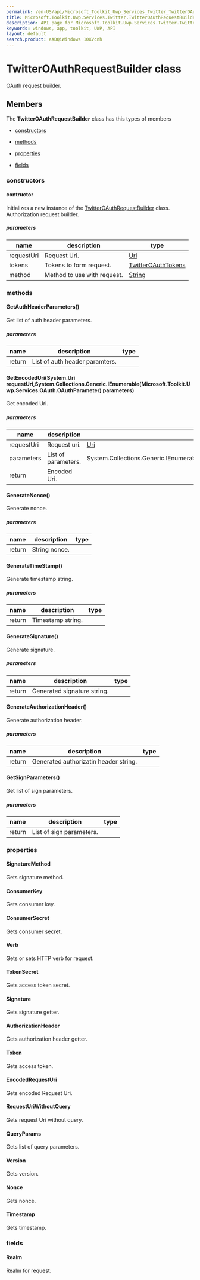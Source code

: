 ```yaml
---
permalink: /en-US/api/Microsoft_Toolkit_Uwp_Services_Twitter_TwitterOAuthRequestBuilder.htm
title: Microsoft.Toolkit.Uwp.Services.Twitter.TwitterOAuthRequestBuilder API 
description: API page for Microsoft.Toolkit.Uwp.Services.Twitter.TwitterOAuthRequestBuilder
keywords: windows, app, toolkit, UWP, API
layout: default
search.product: eADQiWindows 10XVcnh
---
```



# TwitterOAuthRequestBuilder class

OAuth request builder.

## Members

The **TwitterOAuthRequestBuilder** class has this types of members

* [constructors](#constructors)

* [methods](#methods)

* [properties](#properties)

* [fields](#fields)

### constructors

#### contructor

Initializes a new instance of the [TwitterOAuthRequestBuilder](Microsoft_Toolkit_Uwp_Services_Twitter_TwitterOAuthRequestBuilder.htm) class. Authorization request builder.

##### parameters



| name | description | type || --- | --- | --- || requestUri | Request Uri. | [Uri](https://msdn.microsoft.com/library/windows/apps/System.Uri) || tokens | Tokens to form request. | [TwitterOAuthTokens](Microsoft_Toolkit_Uwp_Services_Twitter_TwitterOAuthTokens.htm) || method | Method to use with request. | [String](https://msdn.microsoft.com/library/windows/apps/System.String) |


### methods

#### GetAuthHeaderParameters()

Get list of auth header parameters.

##### parameters



| name | description | type || --- | --- | --- || return |List of auth header paramters. |


#### GetEncodedUri(System.Uri requestUri,System.Collections.Generic.IEnumerable(Microsoft.Toolkit.Uwp.Services.OAuth.OAuthParameter) parameters)

Get encoded Uri.

##### parameters



| name | description | type || --- | --- | --- || requestUri | Request uri. | [Uri](https://msdn.microsoft.com/library/windows/apps/System.Uri) || parameters | List of parameters. | System.Collections.Generic.IEnumerable(Microsoft.Toolkit.Uwp.Services.OAuth.OAuthParameter) || return |Encoded Uri. |


#### GenerateNonce()

Generate nonce.

##### parameters



| name | description | type || --- | --- | --- || return |String nonce. |


#### GenerateTimeStamp()

Generate timestamp string.

##### parameters



| name | description | type || --- | --- | --- || return |Timestamp string. |


#### GenerateSignature()

Generate signature.

##### parameters



| name | description | type || --- | --- | --- || return |Generated signature string. |


#### GenerateAuthorizationHeader()

Generate authorization header.

##### parameters



| name | description | type || --- | --- | --- || return |Generated authorizatin header string. |


#### GetSignParameters()

Get list of sign parameters.

##### parameters



| name | description | type || --- | --- | --- || return |List of sign parameters. |


### properties

#### SignatureMethod

Gets signature method.



#### ConsumerKey

Gets consumer key.



#### ConsumerSecret

Gets consumer secret.



#### Verb

Gets or sets HTTP verb for request.



#### TokenSecret

Gets access token secret.



#### Signature

Gets signature getter.



#### AuthorizationHeader

Gets authorization header getter.



#### Token

Gets access token.



#### EncodedRequestUri

Gets encoded Request Uri.



#### RequestUriWithoutQuery

Gets request Uri without query.



#### QueryParams

Gets list of query parameters.



#### Version

Gets version.



#### Nonce

Gets nonce.



#### Timestamp

Gets timestamp.



### fields

#### Realm

Realm for request.


